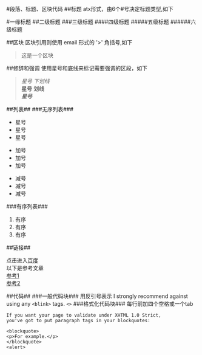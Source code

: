 #段落、标题、区块代码
##标题
atx形式，由6个#号决定标题类型,如下
>
#一缘标题
##二级标题
###三级标题
####四级标题
#####五级标题
######六级标题

##区块
区块引用则使用 email 形式的 '>' 角括号,如下

>这是一个区块
>

##修辞和强调
使用星号和底线来标记需要强调的区段，如下
>*星号* _下划线_  
**星号**  __划线__  
***星号***  

##列表##
###无序列表###
* 星号
* 星号
* 星号  

+ 加号
+ 加号
+ 加号

- 减号
- 减号
- 减号

###有序列表###
1. 有序
2. 有序
3. 有序

##链接##
>
点击进入[百度](http://www.baidu.com"快点吧。。。")  
以下是参考文章  
[参考1][1]  
[参考2][2]  

[1]:(http://www.baidu.com)  
[2]:(http://google.com)  

##代码##
###一般代码块###
用反引号表示
I strongly recommend against using any `<blink>` tags.
`<>`
###格式化代码块###
每行前加四个空格或一个tab

	If you want your page to validate under XHTML 1.0 Strict,
	you've got to put paragraph tags in your blockquotes:

	<blockquote>
	<p>For example.</p>
	</blockquote>
	<alert>



